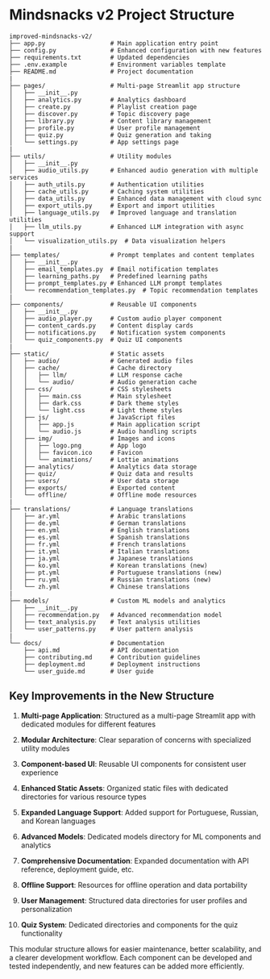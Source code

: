 # Mindsnacks v2 Project Structure

```
improved-mindsnacks-v2/
├── app.py                  # Main application entry point
├── config.py               # Enhanced configuration with new features
├── requirements.txt        # Updated dependencies
├── .env.example            # Environment variables template
├── README.md               # Project documentation
|
├── pages/                  # Multi-page Streamlit app structure
│   ├── __init__.py
│   ├── analytics.py        # Analytics dashboard
│   ├── create.py           # Playlist creation page
│   ├── discover.py         # Topic discovery page
│   ├── library.py          # Content library management
│   ├── profile.py          # User profile management
│   ├── quiz.py             # Quiz generation and taking
│   └── settings.py         # App settings page
|
├── utils/                  # Utility modules
│   ├── __init__.py
│   ├── audio_utils.py      # Enhanced audio generation with multiple services
│   ├── auth_utils.py       # Authentication utilities
│   ├── cache_utils.py      # Caching system utilities
│   ├── data_utils.py       # Enhanced data management with cloud sync
│   ├── export_utils.py     # Export and import utilities
│   ├── language_utils.py   # Improved language and translation utilities
│   ├── llm_utils.py        # Enhanced LLM integration with async support
│   └── visualization_utils.py  # Data visualization helpers
|
├── templates/              # Prompt templates and content templates
│   ├── __init__.py
│   ├── email_templates.py  # Email notification templates
│   ├── learning_paths.py   # Predefined learning paths
│   ├── prompt_templates.py # Enhanced LLM prompt templates
│   └── recommendation_templates.py  # Topic recommendation templates
|
├── components/             # Reusable UI components
│   ├── __init__.py
│   ├── audio_player.py     # Custom audio player component
│   ├── content_cards.py    # Content display cards
│   ├── notifications.py    # Notification system components
│   └── quiz_components.py  # Quiz UI components
|
├── static/                 # Static assets
│   ├── audio/              # Generated audio files
│   ├── cache/              # Cache directory
│   │   ├── llm/            # LLM response cache
│   │   └── audio/          # Audio generation cache
│   ├── css/                # CSS stylesheets
│   │   ├── main.css        # Main stylesheet
│   │   ├── dark.css        # Dark theme styles
│   │   └── light.css       # Light theme styles
│   ├── js/                 # JavaScript files
│   │   ├── app.js          # Main application script
│   │   └── audio.js        # Audio handling scripts
│   ├── img/                # Images and icons
│   │   ├── logo.png        # App logo
│   │   ├── favicon.ico     # Favicon
│   │   └── animations/     # Lottie animations
│   ├── analytics/          # Analytics data storage
│   ├── quiz/               # Quiz data and results
│   ├── users/              # User data storage
│   ├── exports/            # Exported content
│   └── offline/            # Offline mode resources
|
├── translations/           # Language translations
│   ├── ar.yml              # Arabic translations
│   ├── de.yml              # German translations
│   ├── en.yml              # English translations
│   ├── es.yml              # Spanish translations
│   ├── fr.yml              # French translations
│   ├── it.yml              # Italian translations
│   ├── ja.yml              # Japanese translations
│   ├── ko.yml              # Korean translations (new)
│   ├── pt.yml              # Portuguese translations (new)
│   ├── ru.yml              # Russian translations (new)
│   └── zh.yml              # Chinese translations
|
├── models/                 # Custom ML models and analytics
│   ├── __init__.py
│   ├── recommendation.py   # Advanced recommendation model
│   ├── text_analysis.py    # Text analysis utilities
│   └── user_patterns.py    # User pattern analysis
|
└── docs/                   # Documentation
    ├── api.md              # API documentation
    ├── contributing.md     # Contribution guidelines
    ├── deployment.md       # Deployment instructions
    └── user_guide.md       # User guide
```

## Key Improvements in the New Structure

1. **Multi-page Application**: Structured as a multi-page Streamlit app with dedicated modules for different features

2. **Modular Architecture**: Clear separation of concerns with specialized utility modules

3. **Component-based UI**: Reusable UI components for consistent user experience

4. **Enhanced Static Assets**: Organized static files with dedicated directories for various resource types

5. **Expanded Language Support**: Added support for Portuguese, Russian, and Korean languages

6. **Advanced Models**: Dedicated models directory for ML components and analytics

7. **Comprehensive Documentation**: Expanded documentation with API reference, deployment guide, etc.

8. **Offline Support**: Resources for offline operation and data portability

9. **User Management**: Structured data directories for user profiles and personalization

10. **Quiz System**: Dedicated directories and components for the quiz functionality

This modular structure allows for easier maintenance, better scalability, and a clearer development workflow. Each component can be developed and tested independently, and new features can be added more efficiently.